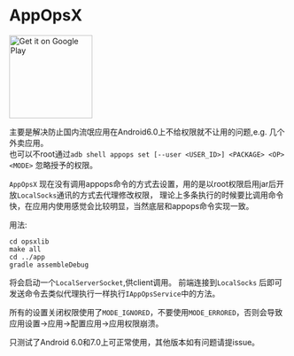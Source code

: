 # AppOpsX

<a href='https://play.google.com/store/apps/details?id=com.zzzmode.appopsx&pcampaignid=MKT-Other-global-all-co-prtnr-py-PartBadge-Mar2515-1'><img alt='Get it on Google Play' src='https://play.google.com/intl/en_us/badges/images/generic/en_badge_web_generic.png' width='150'/></a>

主要是解决防止国内流氓应用在Android6.0上不给权限就不让用的问题,e.g. 几个外卖应用。   
也可以不root通过`adb shell appops set [--user <USER_ID>] <PACKAGE> <OP> <MODE>` 忽略授予的权限。

`AppOpsX` 现在没有调用appops命令的方式去设置，用的是以root权限启用jar后开放`LocalSocks`通讯的方式去代理修改权限，
理论上多条执行的时候要比调用命令快，在应用内使用感觉会比较明显，当然底层和appops命令实现一致。

用法:
```
cd opsxlib
make all
cd ../app
gradle assembleDebug
```
将会启动一个`LocalServerSocket`,供client调用。
前端连接到`LocalSocks` 后即可发送命令去类似代理执行一样执行`IAppOpsService`中的方法。

所有的设置关闭权限使用了`MODE_IGNORED`，不要使用`MODE_ERRORED`，否则会导致应用设置->应用->配置应用->应用权限崩溃。

只测试了Android 6.0和7.0上可正常使用，其他版本如有问题请提issue。
